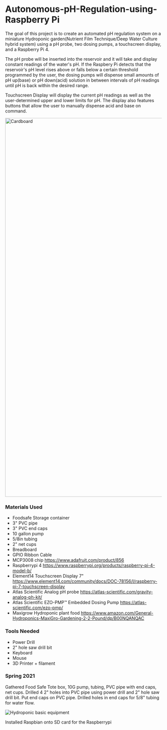 # Autonomous-pH-Regulation-using-Raspberry Pi

The goal of this project is to create an automated pH regulation system on a miniature Hydroponic garden(Nutrient Film Technique/Deep Water Culture hybrid system) using a pH probe, two dosing pumps, a touchscreen display, and a Raspberry Pi 4. 

The pH probe will be inserted into the reservoir and it will take and display constant readings of the water's pH. If the Raspbery Pi detects that the reservoir's pH level rises above or falls below a certain threshold programmed by the user, the dosing pumps will dispense small amounts of pH up(base) or pH down(acid) solution in between intervals of pH readings until pH is back within the desired range.

Touchscreen Display will display the current pH readings as well as the user-determined upper and lower limits for pH. The display also features buttons that allow the user to manually dispense acid and base on command.

<img width="1218" alt="Cardboard" src="https://user-images.githubusercontent.com/77286593/141531614-a85b695a-9c0c-41de-b8d8-51960e496095.png">

### Materials Used
- Foodsafe Storage container
- 3" PVC pipe
- 3" PVC end caps
- 10 gallon pump
- 5/8in tubing
- 2" net cups
- Breadboard
- GPIO Ribbon Cable
- MCP3008 chip https://www.adafruit.com/product/856
- Raspberrypi 4 https://www.raspberrypi.org/products/raspberry-pi-4-model-b/
- Element14 Touchscreen Display 7" https://www.element14.com/community/docs/DOC-78156/l/raspberry-pi-7-touchscreen-display
- Atlas Scientific Analog pH probe https://atlas-scientific.com/gravity-analog-ph-kit/
- Atlas Scientific EZO-PMP™ Embedded Dosing Pump https://atlas-scientific.com/ezo-pmp/
- Maxigrow Hydroponic plant food https://www.amazon.com/General-Hydroponics-MaxiGro-Gardening-2-2-Pound/dp/B00NQANQAC
### Tools Needed
- Power Drill
- 2" hole saw drill bit
- Keyboard
- Mouse
- 3D Printer + filament

### Spring 2021
Gathered Food Safe Tote box, 10G pump, tubing, PVC pipe with end caps, net cups.
Drilled 4 2" holes into PVC pipe using power drill and 2" hole saw drill bit.
Put end caps on PVC pipe. Drilled holes in end caps for 5/8" tubing for water flow.

![Hydroponic basic equipment](https://user-images.githubusercontent.com/77286593/156471523-5c7fa6c4-7510-448b-899f-bedcc575a15d.png)

Installed Raspbian onto SD card for the Raspberrypi
